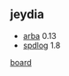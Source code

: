 ## jeydia

- [arba](https://github.com/arapelle/arba) 0.13
- [spdlog](https://github.com/gabime/spdlog) 1.8

[board](https://app.gitkraken.com/glo/board/X384ig2DKwARGmNV)
